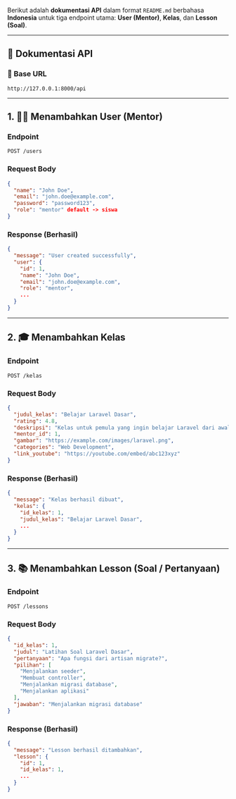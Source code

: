 Berikut adalah **dokumentasi API** dalam format `README.md` berbahasa **Indonesia** untuk tiga endpoint utama: **User (Mentor)**, **Kelas**, dan **Lesson (Soal)**.

---

## 📘 Dokumentasi API

### 🔗 Base URL

```
http://127.0.0.1:8000/api
```

---

## 1. 🧑‍🏫 Menambahkan User (Mentor)

### Endpoint

```
POST /users
```

### Request Body

```json
{
  "name": "John Doe",
  "email": "john.doe@example.com",
  "password": "password123",
  "role": "mentor" default -> siswa
}
```

### Response (Berhasil)

```json
{
  "message": "User created successfully",
  "user": {
    "id": 1,
    "name": "John Doe",
    "email": "john.doe@example.com",
    "role": "mentor",
    ...
  }
}
```

---

## 2. 🎓 Menambahkan Kelas

### Endpoint

```
POST /kelas
```

### Request Body

```json
{
  "judul_kelas": "Belajar Laravel Dasar",
  "rating": 4.8,
  "deskripsi": "Kelas untuk pemula yang ingin belajar Laravel dari awal.",
  "mentor_id": 1,
  "gambar": "https://example.com/images/laravel.png",
  "categories": "Web Development",
  "link_youtube": "https://youtube.com/embed/abc123xyz"
}
```

### Response (Berhasil)

```json
{
  "message": "Kelas berhasil dibuat",
  "kelas": {
    "id_kelas": 1,
    "judul_kelas": "Belajar Laravel Dasar",
    ...
  }
}
```

---

## 3. 📚 Menambahkan Lesson (Soal / Pertanyaan)

### Endpoint

```
POST /lessons
```

### Request Body

```json
{
  "id_kelas": 1,
  "judul": "Latihan Soal Laravel Dasar",
  "pertanyaan": "Apa fungsi dari artisan migrate?",
  "pilihan": [
    "Menjalankan seeder",
    "Membuat controller",
    "Menjalankan migrasi database",
    "Menjalankan aplikasi"
  ],
  "jawaban": "Menjalankan migrasi database"
}
```

### Response (Berhasil)

```json
{
  "message": "Lesson berhasil ditambahkan",
  "lesson": {
    "id": 1,
    "id_kelas": 1,
    ...
  }
}
```
